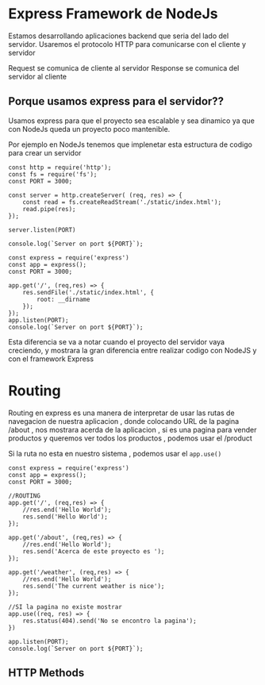 # Express Framework de NodeJs

Estamos desarrollando aplicaciones backend que seria del lado del servidor.
Usaremos el protocolo HTTP para comunicarse con el cliente y servidor

Request se comunica de cliente al servidor 
Response se comunica del servidor al cliente

## Porque usamos express para el servidor??
Usamos express para que el proyecto sea escalable y sea dinamico ya que con NodeJs queda un proyecto poco mantenible.

Por ejemplo en NodeJs tenemos que implenetar esta estructura de codigo para crear un servidor 

```JS
const http = require('http');
const fs = require('fs');
const PORT = 3000;

const server = http.createServer( (req, res) => {
    const read = fs.createReadStream('./static/index.html');
    read.pipe(res);
});

server.listen(PORT)

console.log(`Server on port ${PORT}`);
```

```JS
const express = require('express')
const app = express();
const PORT = 3000;

app.get('/', (req,res) => { 
    res.sendFile('./static/index.html', {
        root: __dirname
    });
});
app.listen(PORT);
console.log(`Server on port ${PORT}`);
```

Esta diferencia se va a notar cuando el proyecto del servidor vaya creciendo, y mostrara la gran diferencia entre realizar codigo con NodeJS y con el framework Express

# Routing 

Routing en express es una manera de interpretar de usar las rutas de navegacion de nuestra aplicacion , donde colocando URL de la pagina /about , nos mostrara acerda de la aplicacion , si es una pagina para vender productos y queremos ver todos los productos , podemos usar el /product

Si la ruta no esta en nuestro sistema , podemos usar el `app.use()`

```JS
const express = require('express')
const app = express();
const PORT = 3000;

//ROUTING
app.get('/', (req,res) => { 
    //res.end('Hello World');    
    res.send('Hello World');
});

app.get('/about', (req,res) => { 
    //res.end('Hello World');    
    res.send('Acerca de este proyecto es ');
});

app.get('/weather', (req,res) => { 
    //res.end('Hello World');    
    res.send('The current weather is nice');
});

//SI la pagina no existe mostrar
app.use((req, res) => {
    res.status(404).send('No se encontro la pagina');
})

app.listen(PORT);
console.log(`Server on port ${PORT}`);
```

## HTTP Methods

